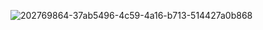 ![202769864-37ab5496-4c59-4a16-b713-514427a0b868](https://user-images.githubusercontent.com/80968031/204340802-f14bb863-674d-4015-ba17-b10a82b30115.png)
